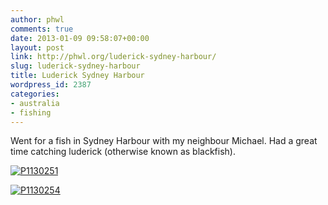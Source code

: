 ```yaml
---
author: phwl
comments: true
date: 2013-01-09 09:58:07+00:00
layout: post
link: http://phwl.org/luderick-sydney-harbour/
slug: luderick-sydney-harbour
title: Luderick Sydney Harbour
wordpress_id: 2387
categories:
- australia
- fishing
---
```


Went for a fish in Sydney Harbour with my neighbour Michael. Had a great time catching luderick (otherwise known as blackfish).

[![P1130251](http://phwl.org/wp-content/uploads/2015/12/P1130251.jpg)](http://phwl.org/wp-content/uploads/2015/12/P1130251.jpg)

<!-- more -->

[![P1130254](http://phwl.org/wp-content/uploads/2015/12/P1130254.jpg)](http://phwl.org/wp-content/uploads/2015/12/P1130254.jpg)
